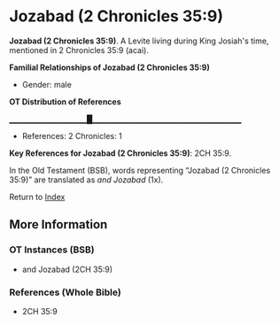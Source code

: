 # Jozabad (2 Chronicles 35:9)
**Jozabad (2 Chronicles 35:9)**. 
A Levite living during King Josiah's time, mentioned in 2 Chronicles 35:9 (acai). 




**Familial Relationships of Jozabad (2 Chronicles 35:9)**


* Gender: male


**OT Distribution of References**

▁▁▁▁▁▁▁▁▁▁▁▁▁█▁▁▁▁▁▁▁▁▁▁▁▁▁▁▁▁▁▁▁▁▁▁▁▁▁
* References: 2 Chronicles: 1



**Key References for Jozabad (2 Chronicles 35:9)**: 
2CH 35:9. 


In the Old Testament (BSB), words representing “Jozabad (2 Chronicles 35:9)” are translated as 
*and Jozabad* (1x). 




Return to [Index](00-Index.md)

## More Information

### OT Instances (BSB)

* and Jozabad (2CH 35:9)



### References (Whole Bible)

* 2CH 35:9



